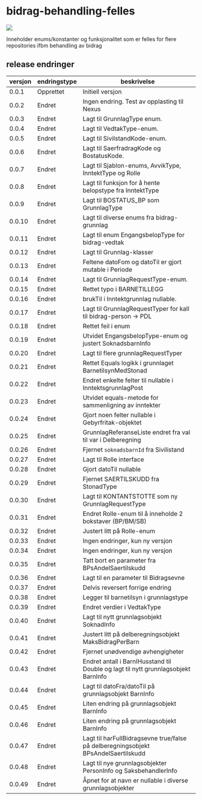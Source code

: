 # bidrag-behandling-felles

![](https://github.com/navikt/bidrag-behandling-felles/workflows/maven%20deploy/badge.svg)

Inneholder enums/konstanter og funksjonalitet som er felles for flere repositories ifbm behandling av bidrag

## release endringer


| versjon | endringstype | beskrivelse                                                                        |
|---------|--------------|------------------------------------------------------------------------------------|
| 0.0.1   | Opprettet    | Initiell versjon                                                                   |
| 0.0.2   | Endret       | Ingen endring. Test av opplasting til Nexus                                        |
| 0.0.3   | Endret       | Lagt til GrunnlagType enum.                                                        |
| 0.0.4   | Endret       | Lagt til VedtakType-enum.                                                          |
| 0.0.5   | Endret       | Lagt til SivilstandKode-enum.                                                      |
| 0.0.6   | Endret       | Lagt til SaerfradragKode og BostatusKode.                                          |
| 0.0.7   | Endret       | Lagt til Sjablon-enums, AvvikType, InntektType og Rolle                            |
| 0.0.8   | Endret       | Lagt til funksjon for å hente belopstype fra InntektType                           |
| 0.0.9   | Endret       | Lagt til BOSTATUS_BP som GrunnlagType                                              |
| 0.0.10  | Endret       | Lagt til diverse enums fra bidrag-grunnlag                                         |
| 0.0.11  | Endret       | Lagt til enum EngangsbelopType for bidrag-vedtak                                   |                     
| 0.0.12  | Endret       | Lagt til Grunnlag-klasser                                                          |
| 0.0.13  | Endret       | Feltene datoFom og datoTil er gjort mutable i Periode                              |
| 0.0.14  | Endret       | Lagt til GrunnlagRequestType-enum.                                                 |
| 0.0.15  | Endret       | Rettet typo i BARNETILLEGG                                                         |
| 0.0.16  | Endret       | brukTil i Inntektgrunnlag nullable.                                                |
| 0.0.17  | Endret       | Lagt til GrunnlagRequestTyper for kall til bidrag-person -> PDL                    |
| 0.0.18  | Endret       | Rettet feil i enum                                                                 |
| 0.0.19  | Endret       | Utvidet EngangsbelopType-enum og justert SoknadsbarnInfo                           |
| 0.0.20  | Endret       | Lagt til flere grunnlagRequestTyper                                                |
| 0.0.21  | Endret       | Rettet Equals logikk i grunnlaget BarnetilsynMedStonad                             |
| 0.0.22  | Endret       | Endret enkelte felter til nullable i InntektsgrunnlagPost                          |
| 0.0.23  | Endret       | Utvidet equals-metode for sammenligning av inntekter                               |
| 0.0.24  | Endret       | Gjort noen felter nullable i Gebyrfritak-objektet                                  |
| 0.0.25  | Endret       | GrunnlagReferanseListe endret fra val til var i Delberegning                       |
| 0.0.26  | Endret       | Fjernet `soknadsbarnId` fra Sivilistand                                            |
| 0.0.27  | Endret       | Lagt til Rolle interface                                                           |
| 0.0.28  | Endret       | Gjort datoTil nullable                                                             |
| 0.0.29  | Endret       | Fjernet SAERTILSKUDD fra StonadType                                                |
| 0.0.30  | Endret       | Lagt til KONTANTSTOTTE som ny GrunnlagRequestType                                  |
| 0.0.31  | Endret       | Endret Rolle-enum til å inneholde 2 bokstaver (BP/BM/SB)                           |
| 0.0.32  | Endret       | Justert litt på Rolle-enum                                                         |
| 0.0.33  | Endret       | Ingen endringer, kun ny versjon                                                    |
| 0.0.34  | Endret       | Ingen endringer, kun ny versjon                                                    |
| 0.0.35  | Endret       | Tatt bort en parameter fra BPsAndelSaertilskudd                                    |
| 0.0.36  | Endret       | Lagt til en parameter til Bidragsevne                                              |
| 0.0.37  | Endret       | Delvis reversert forrige endring                                                   |
| 0.0.38  | Endret       | Legger til barnetilsyn i grunnlagstype                                             |
| 0.0.39  | Endret       | Endret verdier i VedtakType                                                        |
| 0.0.40  | Endret       | Lagt til nytt grunnlagsobjekt SoknadInfo                                           |
| 0.0.41  | Endret       | Justert litt på delberegningsobjekt MaksBidragPerBarn                              |
| 0.0.42  | Endret       | Fjernet unødvendige avhengigheter                                                  |
| 0.0.43  | Endret       | Endret antall i BarnIHusstand til Double og lagt til nytt grunnlagsobjekt BarnInfo |
| 0.0.44  | Endret       | Lagt til datoFra/datoTil på grunnlagsobjekt BarnInfo                               |
| 0.0.45  | Endret       | Liten endring på grunnlagsobjekt BarnInfo                                          |
| 0.0.46  | Endret       | Liten endring på grunnlagsobjekt BarnInfo                                          |
| 0.0.47  | Endret       | Lagt til harFullBidragsevne true/false på delberegningsobjekt BPsAndelSaertilskudd |
| 0.0.48  | Endret       | Lagt til nye grunnlagsobjekter PersonInfo og SaksbehandlerInfo                     |
| 0.0.49  | Endret       | Åpnet for at navn er nullable i diverse grunnlagsobjekter                          |
